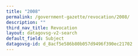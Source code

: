 ```yaml
---
title: "2008"
permalink: /government-gazette/revocation/2008/
description: ""
third_nav_title: Revocation
layout: datagovsg-v2-search
default_field: Subject
datagovsg-id: d_8acf5e586b80b057d9496f390ec21702
---
```

